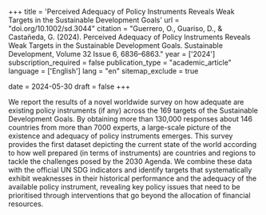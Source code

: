 +++
title = 'Perceived Adequacy of Policy Instruments Reveals Weak Targets in the Sustainable Development Goals'
url = "doi.org/10.1002/sd.3044"
citation = "Guerrero, O., Guariso, D., &amp; Castañeda, G. (2024). Perceived Adequacy of Policy Instruments Reveals Weak Targets in the Sustainable Development Goals. Sustainable Development, Volume 32 Issue 6, 6836–6863."
year = ['2024']
subscription_required = false
publication_type = "academic_article"
language = ['English']
lang = "en"
sitemap_exclude = true

date = 2024-05-30
draft = false
+++

We report the results of a novel worldwide survey on how adequate are existing policy instruments (if any) across the 169 targets of the Sustainable Development Goals. By obtaining more than 130,000 responses about 146 countries from more than 7000 experts, a large-scale picture of the existence and adequacy of policy instruments emerges. This survey provides the first dataset depicting the current state of the world according to how well prepared (in terms of instruments) are countries and regions to tackle the challenges posed by the 2030 Agenda. We combine these data with the official UN SDG indicators and identify targets that systematically exhibit weaknesses in their historical performance and the adequacy of the available policy instrument, revealing key policy issues that need to be prioritised through interventions that go beyond the allocation of financial resources.